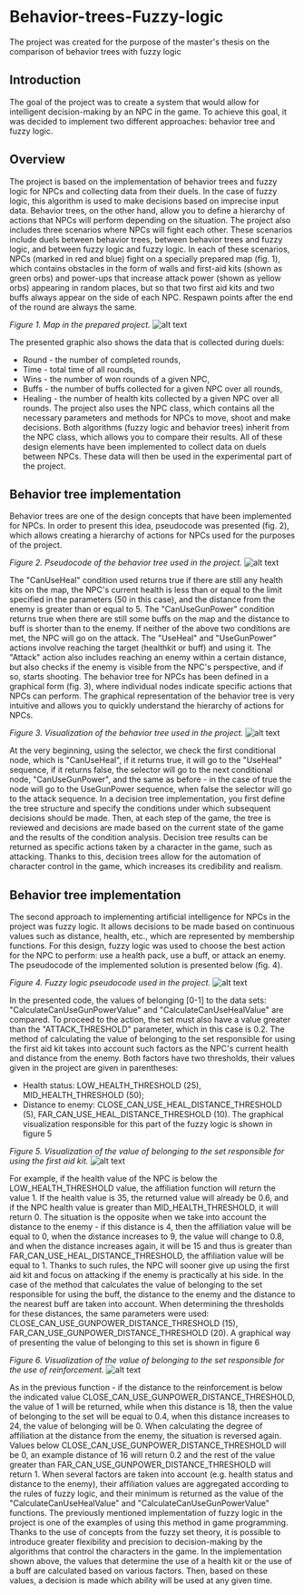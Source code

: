 # Behavior-trees-Fuzzy-logic
 The project was created for the purpose of the master's thesis on the comparison of behavior trees with fuzzy logic

## Introduction
The goal of the project was to create a system that would allow for intelligent decision-making by an NPC in the game. To achieve this goal, it was decided to implement two different approaches: behavior tree and fuzzy logic.

## Overview
The project is based on the implementation of behavior trees and fuzzy logic for NPCs and collecting data from their duels. In the case of fuzzy logic, this algorithm is used to make decisions based on imprecise input data. Behavior trees, on the other hand, allow you to define a hierarchy of actions that NPCs will perform depending on the situation.
The project also includes three scenarios where NPCs will fight each other. These scenarios include duels between behavior trees, between behavior trees and fuzzy logic, and between fuzzy logic and fuzzy logic. In each of these scenarios, NPCs (marked in red and blue) fight on a specially prepared map (fig. 1), which contains obstacles in the form of walls and first-aid kits (shown as green orbs) and power-ups that increase attack power (shown as yellow orbs) appearing in random places, but so that two first aid kits and two buffs always appear on the side of each NPC. Respawn points after the end of the round are always the same. 

*Figure 1. Map in the prepared project.*
![alt text](https://github.com/Nausiz/Behavior-trees-Fuzzy-logic/blob/main/Project/Img/img1.png)

The presented graphic also shows the data that is collected during duels:
* Round - the number of completed rounds,
* Time - total time of all rounds,
* Wins - the number of won rounds of a given NPC,
* Buffs - the number of buffs collected for a given NPC over all rounds,
* Healing - the number of health kits collected by a given NPC over all rounds.
The project also uses the NPC class, which contains all the necessary parameters and methods for NPCs to move, shoot and make decisions. Both algorithms (fuzzy logic and behavior trees) inherit from the NPC class, which allows you to compare their results.
All of these design elements have been implemented to collect data on duels between NPCs. These data will then be used in the experimental part of the project.

## Behavior tree implementation
Behavior trees are one of the design concepts that have been implemented for NPCs. In order to present this idea, pseudocode was presented (fig. 2), which allows creating a hierarchy of actions for NPCs used for the purposes of the project.

*Figure 2. Pseudocode of the behavior tree used in the project.*
![alt text](https://github.com/Nausiz/Behavior-trees-Fuzzy-logic/blob/main/Project/Img/img2.png)

The "CanUseHeal" condition used returns true if there are still any health kits on the map, the NPC's current health is less than or equal to the limit specified in the parameters (50 in this case), and the distance from the enemy is greater than or equal to 5. The "CanUseGunPower" condition returns true when there are still some buffs on the map and the distance to buff is shorter than to the enemy. If neither of the above two conditions are met, the NPC will go on the attack. The "UseHeal" and "UseGunPower" actions involve reaching the target (healthkit or buff) and using it. The "Attack" action also includes reaching an enemy within a certain distance, but also checks if the enemy is visible from the NPC's perspective, and if so, starts shooting.
The behavior tree for NPCs has been defined in a graphical form (fig. 3), where individual nodes indicate specific actions that NPCs can perform. The graphical representation of the behavior tree is very intuitive and allows you to quickly understand the hierarchy of actions for NPCs.

*Figure 3. Visualization of the behavior tree used in the project.*
![alt text](https://github.com/Nausiz/Behavior-trees-Fuzzy-logic/blob/main/Project/Img/img3.png)

At the very beginning, using the selector, we check the first conditional node, which is "CanUseHeal", if it returns true, it will go to the "UseHeal" sequence, if it returns false, the selector will go to the next conditional node, "CanUseGunPower", and the same as before - in the case of true the node will go to the UseGunPower sequence, when false the selector will go to the attack sequence.
In a decision tree implementation, you first define the tree structure and specify the conditions under which subsequent decisions should be made. Then, at each step of the game, the tree is reviewed and decisions are made based on the current state of the game and the results of the condition analysis. Decision tree results can be returned as specific actions taken by a character in the game, such as attacking. Thanks to this, decision trees allow for the automation of character control in the game, which increases its credibility and realism.

## Behavior tree implementation
The second approach to implementing artificial intelligence for NPCs in the project was fuzzy logic. It allows decisions to be made based on continuous values such as distance, health, etc., which are represented by membership functions. For this design, fuzzy logic was used to choose the best action for the NPC to perform: use a health pack, use a buff, or attack an enemy. The pseudocode of the implemented solution is presented below (fig. 4).

*Figure 4. Fuzzy logic pseudocode used in the project.*
![alt text](https://github.com/Nausiz/Behavior-trees-Fuzzy-logic/blob/main/Project/Img/img4.png)

In the presented code, the values of belonging [0-1] to the data sets: "CalculateCanUseGunPowerValue" and "CalculateCanUseHealValue" are compared. To proceed to the action, the set must also have a value greater than the "ATTACK_THRESHOLD" parameter, which in this case is 0.2. The method of calculating the value of belonging to the set responsible for using the first aid kit takes into account such factors as the NPC's current health and distance from the enemy. Both factors have two thresholds, their values given in the project are given in parentheses:
* Health status: LOW_HEALTH_THRESHOLD (25), MID_HEALTH_THRESHOLD (50);
* Distance to enemy: CLOSE_CAN_USE_HEAL_DISTANCE_THRESHOLD (5), FAR_CAN_USE_HEAL_DISTANCE_THRESHOLD (10).
The graphical visualization responsible for this part of the fuzzy logic is shown in figure 5

*Figure 5. Visualization of the value of belonging to the set responsible for using the first aid kit.*
![alt text](https://github.com/Nausiz/Behavior-trees-Fuzzy-logic/blob/main/Project/Img/img5.png)

For example, if the health value of the NPC is below the LOW_HEALTH_THRESHOLD value, the affiliation function will return the value 1. If the health value is 35, the returned value will already be 0.6, and if the NPC health value is greater than MID_HEALTH_THRESHOLD, it will return 0. The situation is the opposite when we take into account the distance to the enemy - if this distance is 4, then the affiliation value will be equal to 0, when the distance increases to 9, the value will change to 0.8, and when the distance increases again, it will be 15 and thus is greater than FAR_CAN_USE_HEAL_DISTANCE_THRESHOLD, the affiliation value will be equal to 1. Thanks to such rules, the NPC will sooner give up using the first aid kit and focus on attacking if the enemy is practically at his side.
In the case of the method that calculates the value of belonging to the set responsible for using the buff, the distance to the enemy and the distance to the nearest buff are taken into account. When determining the thresholds for these distances, the same parameters were used: CLOSE_CAN_USE_GUNPOWER_DISTANCE_THRESHOLD (15), FAR_CAN_USE_GUNPOWER_DISTANCE_THRESHOLD (20). A graphical way of presenting the value of belonging to this set is shown in figure 6

*Figure 6. Visualization of the value of belonging to the set responsible for the use of reinforcement.*
![alt text](https://github.com/Nausiz/Behavior-trees-Fuzzy-logic/blob/main/Project/Img/img6.png)

As in the previous function - if the distance to the reinforcement is below the indicated value CLOSE_CAN_USE_GUNPOWER_DISTANCE_THRESHOLD, the value of 1 will be returned, while when this distance is 18, then the value of belonging to the set will be equal to 0.4, when this distance increases to 24, the value of belonging will be 0. When calculating the degree of affiliation at the distance from the enemy, the situation is reversed again. Values below CLOSE_CAN_USE_GUNPOWER_DISTANCE_THRESHOLD will be 0, an example distance of 16 will return 0.2 and the rest of the value greater than FAR_CAN_USE_GUNPOWER_DISTANCE_THRESHOLD will return 1.
When several factors are taken into account (e.g. health status and distance to the enemy), their affiliation values are aggregated according to the rules of fuzzy logic, and their minimum is returned as the value of the "CalculateCanUseHealValue" and "CalculateCanUseGunPowerValue" functions.
The previously mentioned implementation of fuzzy logic in the project is one of the examples of using this method in game programming. Thanks to the use of concepts from the fuzzy set theory, it is possible to introduce greater flexibility and precision to decision-making by the algorithms that control the characters in the game. In the implementation shown above, the values that determine the use of a health kit or the use of a buff are calculated based on various factors. Then, based on these values, a decision is made which ability will be used at any given time.
